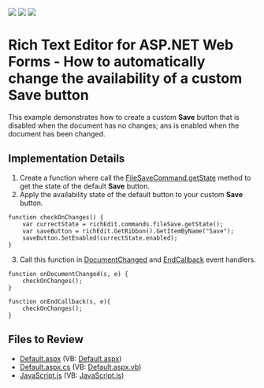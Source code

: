 <!-- default badges list -->
![](https://img.shields.io/endpoint?url=https://codecentral.devexpress.com/api/v1/VersionRange/128545542/17.1.7%2B)
[![](https://img.shields.io/badge/Open_in_DevExpress_Support_Center-FF7200?style=flat-square&logo=DevExpress&logoColor=white)](https://supportcenter.devexpress.com/ticket/details/T576860)
[![](https://img.shields.io/badge/📖_How_to_use_DevExpress_Examples-e9f6fc?style=flat-square)](https://docs.devexpress.com/GeneralInformation/403183)
<!-- default badges end -->

# Rich Text Editor for ASP.NET Web Forms - How to automatically change the availability of a custom Save button


This example demonstrates how to create a custom **Save** button that is disabled when the document has no changes; ans is enabled when the document has been changed.

## Implementation Details

1. Create a function where call the [FileSaveCommand.getState](https://docs.devexpress.com/AspNet/js-FileSaveCommand.getState) method to get the state of the default **Save** button.
2. Apply the availability state of the default button to your custom **Save** button.

```jscript
function checkOnChanges() {
    var currectState = richEdit.commands.fileSave.getState();
    var saveButton = richEdit.GetRibbon().GetItemByName("Save");
    saveButton.SetEnabled(currectState.enabled);
}
```

3. Call this function in [DocumentChanged](https://docs.devexpress.com/AspNet/js-ASPxClientRichEdit.DocumentChanged) and [EndCallback](https://docs.devexpress.com/AspNet/js-ASPxClientRichEdit.EndCallback) event handlers.

```jscript
function onDocumentChanged(s, e) {
    checkOnChanges();
}

function onEndCallback(s, e){
    checkOnChanges();
}
```

## Files to Review

* [Default.aspx](./CS/Default.aspx) (VB: [Default.aspx](./VB/Default.aspx))
* [Default.aspx.cs](./CS/Default.aspx.cs) (VB: [Default.aspx.vb](./VB/Default.aspx.vb))
* [JavaScript.js](./CS/JavaScript.js) (VB: [JavaScript.js](./VB/JavaScript.js))
